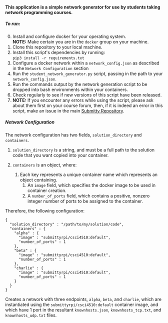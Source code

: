 #### This application is a simple network generator for use by students taking network programming courses.

##### To run:
  0. Install and configure docker for your operating system.     
     __NOTE:__ Make certain you are in the ```docker``` group on your machine.
  1. Clone this repository to your local machine.
  2. Install this script's dependencies by running:        
     ```pip3 install -r requirements.txt```
  3. Configure a docker network within a ```network_config.json``` as described in the ```Network Configuration``` section
  4. Run the ```student_network_generator.py``` script, passing in the path to your ```network_config.json```.
  5. Run the commands output by the network generation script to be dropped into bash environments within your containers.
  6. Check regularly to see if new versions of this script have been released.
  7. __NOTE:__ If you encounter any errors while using the script, please ask about them first on your course forum, then, if it is indeed an error in this script, make an issue in the main  [Submitty Repository](https://github.com/Submitty/Submitty).


##### Network Configuration
  The network configuration has two fields, ```solution_directory``` and ```containers```.
  1. ```solution_directory``` is a string, and must be a full path to the solution code that you want copied into your container.

  2. ```containers``` is an object, where:
      1. Each key represents a unique container name which represents an object containing.
          1.  An ```image``` field, which specifies the docker image to be used in container creation.
          2. A ```number_of_ports``` field, which contains a positive, nonzero integer number of ports to be assigned to the container.

  Therefore, the following configuration:
  ```
  {
    "solution_directory" : "/path/to/my/solution/code",
    "containers" : {
      "alpha" : {
        "image" : "submittyrpi/csci4510:default",
        "number_of_ports" : 1
      },
      "beta" : {
        "image" : "submittyrpi/csci4510:default",
        "number_of_ports" : 1
      },
      "charlie" : {
        "image" : "submittyrpi/csci4510:default",
        "number_of_ports" : 1
      }
    }
  }
  ```

  Creates a network with three endpoints, ```alpha```, ```beta```, and ```charlie```, which are instantiated using the ```submittyrpi/csci4510:default``` container image, and which have 1 port in the resultant ```knownhosts.json```, ```knownhosts_tcp.txt```, and ```knownhosts_udp.txt``` files.
  
